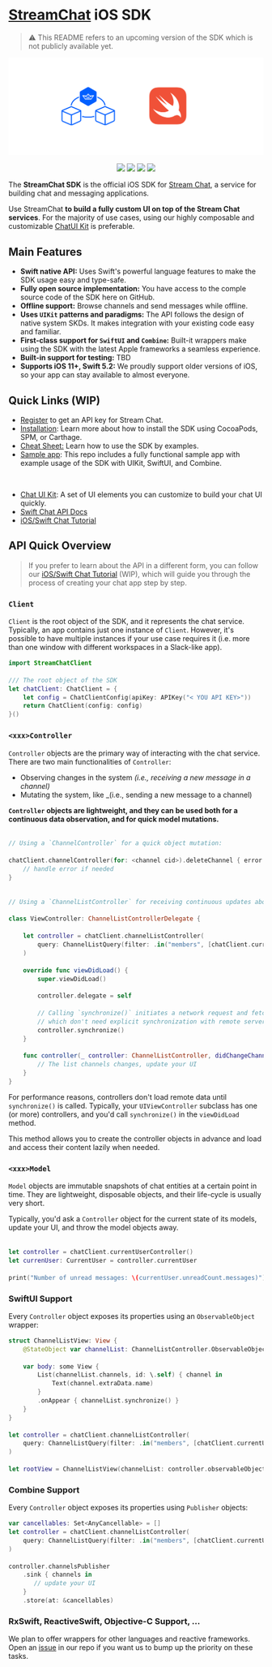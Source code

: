 # [StreamChat](https://getstream.io/chat/) iOS SDK 

> ⚠️ This README refers to an upcoming version of the SDK which is not publicly available yet.

<p align="center">
  <img src="https://github.com/GetStream/stream-chat-swift/blob/main_v3/Documentation/Assets/Low%20Level%20SDK.png"/>
</p>

<p align="center">
  <a href="https://cocoapods.org/pods/StreamChat"><img src="https://img.shields.io/cocoapods/v/StreamChat.svg" /></a>
  <a href="https://swift.org"><img src="https://img.shields.io/badge/Swift-5.2-orange.svg" /></a>
  <a href="https://github.com/GetStream/stream-chat-swift/actions"><img src="https://github.com/GetStream/stream-chat-swift/workflows/CI/badge.svg" /></a>
  <a href="https://codecov.io/gh/GetStream/stream-chat-swift"><img src="https://codecov.io/gh/GetStream/stream-chat-swift/branch/main/graph/badge.svg" /></a>
</p>

The **StreamChat SDK**  is the official iOS SDK for [Stream Chat](https://getstream.io/chat), a service for building chat and messaging applications.

Use StreamChat **to build a fully custom UI on top of the Stream Chat services**. For the majority of use cases, using our highly composable and customizable [ChatUI Kit](#mac-catalyst) is preferable.

## Main Features

- **Swift native API:** Uses Swift's powerful language features to make the SDK usage easy and type-safe.
- **Fully open source implementation:** You have access to the comple source code of the SDK here on GitHub.
- **Offline support:** Browse channels and send messages while offline.
- **Uses `UIKit` patterns and paradigms:** The API follows the design of native system SKDs. It makes integration with your existing code easy and familiar.
- **First-class support for `SwiftUI` and `Combine`:** Built-it wrappers make using the SDK with the latest Apple frameworks a seamless experience.
- **Built-in support for testing:** TBD
- **Supports iOS 11+, Swift 5.2:** We proudly support older versions of iOS, so your app can stay available to almost everyone.

## **Quick Links** (WIP)

* [Register](https://getstream.io/chat/trial/) to get an API key for Stream Chat.
* [Installation](https://github.com/GetStream/stream-chat-swift/blob/master_v3/Documentation/Installation.MD): Learn more about how to install the SDK using CocoaPods, SPM, or Carthage.
* [Cheat Sheet:](https://github.com/GetStream/stream-chat-swift/wiki/StreamChat-SDK-Cheat-Sheet) Learn how to use the SDK by examples.
* [Sample app](https://github.com/GetStream/stream-chat-swift/tree/master/Example): This repo includes a fully functional sample app with example usage of the SDK with UIKit, SwiftUI, and Combine.

&nbsp;

* [Chat UI Kit](https://getstream.io/chat/ui-kit/): A set of UI elements you can customize to build your chat UI quickly.
* [Swift Chat API Docs](https://getstream.io/chat/docs/swift/)
* [iOS/Swift Chat Tutorial](https://getstream.io/tutorials/ios-chat/)

## API Quick Overview

> If you prefer to learn about the API in a different form, you can follow our [iOS/Swift Chat Tutorial](https://getstream.io/tutorials/ios-chat/) (WIP), which will guide you through the process of creating your chat app step by step.

### `Client`

`Client` is the root object of the SDK, and it represents the chat service. Typically, an app contains just one instance of `Client`. However, it's possible to have multiple instances if your use case requires it (i.e. more than one window with different workspaces in a Slack-like app).
```swift
import StreamChatClient

/// The root object of the SDK
let chatClient: ChatClient = {
    let config = ChatClientConfig(apiKey: APIKey("< YOU API KEY>"))
    return ChatClient(config: config)
}()
```

### `<xxx>Controller`

`Controller` objects are the primary way of interacting with the chat service. There are two main functionalities of `Controller`:
  - Observing changes in the system _(i.e., receiving a new message in a channel)_
  - Mutating the system, like _(i.e., sending a new message to a channel)

**`Controller` objects are lightweight, and they can be used both for a continuous data observation, and for quick model mutations.**


```swift

// Using a `ChannelController` for a quick object mutation:

chatClient.channelController(for: <channel cid>).deleteChannel { error in 
    // handle error if needed
}

```

```swift

// Using a `ChannelListController` for receiving continuous updates about available channels:

class ViewController: ChannelListControllerDelegate {

    let controller = chatClient.channelListController(
        query: ChannelListQuery(filter: .in("members", [chatClient.currentUserId]))
    )

    override func viewDidLoad() {
        super.viewDidLoad()

        controller.delegate = self

        // Calling `synchronize()` initiates a network request and fetches the latest version of the data. Controllers
        // which don't need explicit synchronization with remote servers don't have the `synchronize()` method.
        controller.synchronize()
    }
    
    func controller(_ controller: ChannelListController, didChangeChannels changes: [ListChange<Channel>]) {
        // The list channels changes, update your UI
    }
}
```

For performance reasons, controllers don't load remote data until `synchronize()` is called. Typically, your `UIViewController` subclass has one (or more) controllers, and you'd call `synchronize()` in the `viewDidLoad` method.

This method allows you to create the controller objects in advance and load and access their content lazily when needed.

### `<xxx>Model`

`Model` objects are immutable snapshots of chat entities at a certain point in time. They are lightweight, disposable objects, and their life-cycle is usually very short. 

Typically, you'd ask a `Controller` object for the current state of its models, update your UI, and throw the model objects away.

```swift

let controller = chatClient.currentUserController()
let currenUser: CurrentUser = controller.currentUser

print("Number of unread messages: \(currentUser.unreadCount.messages)")

```

### SwiftUI Support

Every `Controller` object exposes its properties using an `ObservableObject` wrapper:

```swift
struct ChannelListView: View {
    @StateObject var channelList: ChannelListController.ObservableObject

    var body: some View {
        List(channelList.channels, id: \.self) { channel in
            Text(channel.extraData.name)
        }
        .onAppear { channelList.synchronize() }
    }
}

let controller = chatClient.channelListController(
    query: ChannelListQuery(filter: .in("members", [chatClient.currentUserId]))
)

let rootView = ChannelListView(channelList: controller.observableObject)
```

### Combine Support

Every `Controller` object exposes its properties using `Publisher` objects:

```swift
var cancellables: Set<AnyCancellable> = []
let controller = chatClient.channelListController(
    query: ChannelListQuery(filter: .in("members", [chatClient.currentUserId]))
)

controller.channelsPublisher
    .sink { channels in 
       // update your UI
    }
    .store(at: &cancellables)
```

### RxSwift, ReactiveSwift, Objective-C Support, ...

We plan to offer wrappers for other languages and reactive frameworks. Open an [issue](https://github.com/GetStream/stream-chat-swift/issues) in our repo if you want us to bump up the priority on these tasks.

